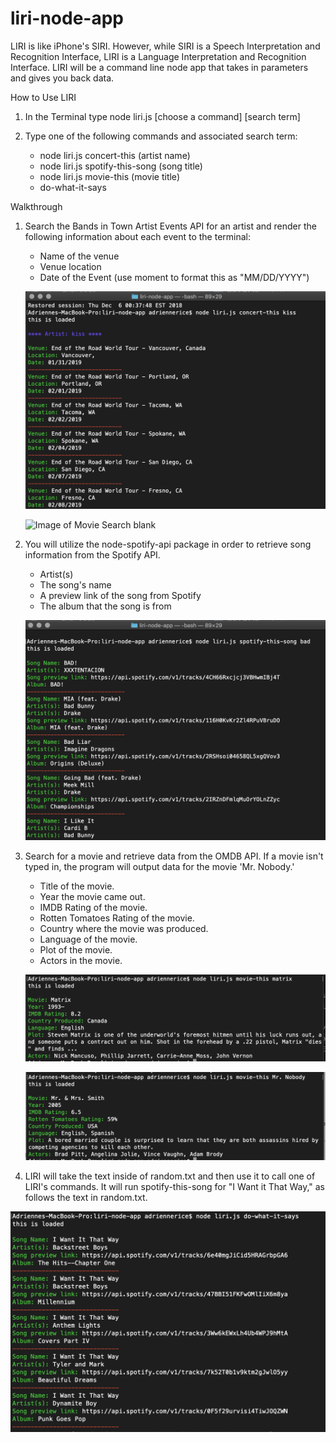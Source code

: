 # liri-node-app
LIRI is like iPhone's SIRI. However, while SIRI is a Speech Interpretation and Recognition Interface, LIRI is a Language Interpretation and Recognition Interface. LIRI will be a command line node app that takes in parameters and gives you back data.

How to Use LIRI

1. In the Terminal type node liri.js [choose a command] [search term]
2. Type one of the following commands and associated search term:
    
    * node liri.js concert-this (artist name)
    * node liri.js spotify-this-song (song title)
    * node liri.js movie-this (movie title)
    * do-what-it-says

Walkthrough

1. Search the Bands in Town Artist Events API for an artist and render the following information about each event to the terminal:

    * Name of the venue
    * Venue location
    * Date of the Event (use moment to format this as "MM/DD/YYYY")

    ![Image of Band Search](/images/concertSearch.png)
    
    ![Image of Movie Search blank](/images/concertSearchBlank.png)

2. You will utilize the node-spotify-api package in order to retrieve song information from the Spotify API.

    * Artist(s)
    * The song's name
    * A preview link of the song from Spotify
    * The album that the song is from

    ![Image of Song Search](/images/songSearch.png)

3. Search for a movie and retrieve data from the OMDB API. If a movie isn't typed in, the program will output data for the movie 'Mr. Nobody.'

   * Title of the movie.
   * Year the movie came out.
   * IMDB Rating of the movie.
   * Rotten Tomatoes Rating of the movie.
   * Country where the movie was produced.
   * Language of the movie.
   * Plot of the movie.
   * Actors in the movie.

   ![Image of Movie Search](/images/movieSearch.png)

   ![Image of Movie Search blank](/images/movieSearchBlank.png)

4. LIRI will take the text inside of random.txt and then use it to call one of LIRI's commands. It will run spotify-this-song for "I Want it That Way," as follows the text in random.txt.

![Image of Random text file content](/images/random.png)
